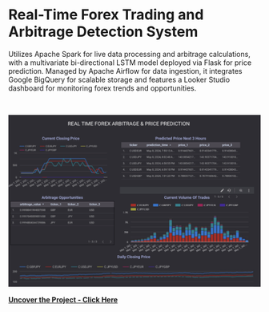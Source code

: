 #  Real-Time Forex Trading and Arbitrage Detection System

Utilizes Apache Spark for live data processing and arbitrage calculations, with a multivariate bi-directional LSTM model deployed via Flask for price prediction. Managed by Apache Airflow for data ingestion, it integrates Google BigQuery for scalable storage and features a Looker Studio dashboard for monitoring forex trends and opportunities.

<br>
<!-- <img src="https://github.com/pranshu267/pranshu267.github.io/blob/main/assets/project1.png" height="200"> -->

![Project Image](assets/projects/2-arbitrage.png)

**[<i class="fa-solid fa-up-right-from-square"></i> Uncover the Project - Click Here](https://github.com/pranshu267/Real-Time-Forex-Arbitrage-Detection-and-Price-Prediction-System)**
